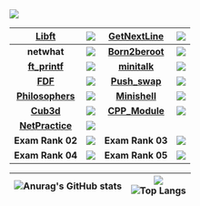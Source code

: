 <img src="https://badge42.herokuapp.com/api/stats/mshmelly?darkmode=true&privacyEmail=true&privacyCursus=true"/>

| [**Libft**](https://github.com/avsrb/libft)  | <img src="https://badge42.herokuapp.com/api/project/mshmelly/Libft"/> | [**GetNextLine**](https://github.com/avsrb/get_next_line) | <img src="https://badge42.herokuapp.com/api/project/mshmelly/get_next_line"/> |
| :------------: | :------------: | :------------: | :------------: |
| **netwhat** | <img src="https://badge42.herokuapp.com/api/project/mshmelly/netwhat"/> | [**Born2beroot**](https://github.com/avsrb/born2beroot) | <img src="https://badge42.herokuapp.com/api/project/mshmelly/Born2beroot"/> |
| [**ft_printf**](https://github.com/avsrb/ft_printf) | <img src="https://badge42.herokuapp.com/api/project/mshmelly/ft_printf"/> | [**minitalk**](https://github.com/avsrb/minitalk) | <img src="https://badge42.herokuapp.com/api/project/mshmelly/minitalk"/> |
| [**FDF**](https://github.com/avsrb/FdF) | <img src="https://badge42.herokuapp.com/api/project/mshmelly/FdF"/> | [**Push_swap**](https://github.com/avsrb/push_swap) | <img src="https://badge42.herokuapp.com/api/project/mshmelly/push_swap"/> |
| [**Philosophers**](https://github.com/avsrb/push_swap) | <img src="https://badge42.herokuapp.com/api/project/mshmelly/Philosophers"/> | [**Minishell**](https://github.com/avsrb/Philosophers) | <img src="https://badge42.herokuapp.com/api/project/mshmelly/minishell"/> |
| [**Cub3d**](https://github.com/avsrb/Cub3D) | <img src="https://badge42.herokuapp.com/api/project/mshmelly/cub3d"/> | [**CPP_Module**](https://github.com/avsrb/CPP_module) | <img src="https://badge42.herokuapp.com/api/project/mshmelly/CPP Module"/>
| [**NetPractice**]() | <img src="https://badge42.herokuapp.com/api/project/mshmelly/NetPractice"/> |
| **Exam Rank 02** | <img src="https://badge42.herokuapp.com/api/project/mshmelly/Exam Rank 02"/> | **Exam Rank 03** | <img src="https://badge42.herokuapp.com/api/project/mshmelly/Exam Rank 03"/> |
| **Exam Rank 04** | <img src="https://badge42.herokuapp.com/api/project/mshmelly/Exam Rank 04"/> | **Exam Rank 05** | <img src="https://badge42.herokuapp.com/api/project/mshmelly/Exam Rank 05"/> |

| ![Anurag's GitHub stats](https://github-readme-stats.vercel.app/api?username=avsrb)  | ![](https://komarev.com/ghpvc/?username=avsrb) <br> ![Top Langs](https://github-readme-stats.vercel.app/api/top-langs/?username=avsrb&layout=compact&hide=Objective-C,Roff,Makefile&langs_count=6) |
| ------------ | ------------ |
